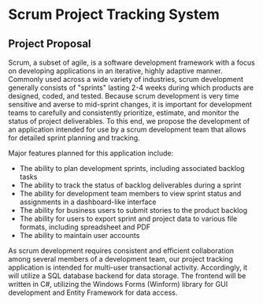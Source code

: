 # Scrum Project Tracking System
## Project Proposal

Scrum, a subset of agile, is a software development framework with a focus on developing applications in an iterative, highly adaptive manner.  Commonly used across a wide variety of industries, scrum development generally consists of "sprints" lasting 2-4 weeks during which products are designed, coded, and tested.  Because scrum development is very time sensitive and averse to mid-sprint changes, it is important for development teams to carefully and consistently prioritize, estimate, and monitor the status of project deliverables.  To this end, we propose the development of an application intended for use by a scrum development team that allows for detailed sprint planning and tracking.  

 Major features planned for this application include:
* The ability to plan development sprints, including associated backlog tasks 
* The ability to track the status of backlog deliverables during a sprint
* The ability for development team members to view sprint status and assignments in a dashboard-like interface
* The ability for business users to submit stories to the product backlog
* The ability for users to export sprint and project data to various file formats, including spreadsheet and PDF
* The ability to maintain user accounts
 
As scrum development requires consistent and efficient collaboration among several members of a development team, our project tracking application is intended for multi-user transactional activity.  Accordingly, it will utilize a SQL database backend for data storage.  The frontend will be written in C#, utilizing the Windows Forms (Winform) library for GUI development and Entity Framework for data access.
